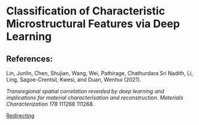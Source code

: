 # Classification of Characteristic Microstructural Features via Deep Learning

## References:

Lin, Junlin, Chen, Shujian, Wang, Wei, Pathirage, Chathurdara Sri Nadith, Li, Ling, Sagoe-Crentsil, Kwesi, and Duan, Wenhui (2021).

*Transregional spatial correlation revealed by deep learning and implications for material characterisation and reconstruction. Materials Characterization 178* 111268 111268.

[Redirecting](https://doi.org/10.1016/j.matchar.2021.111268)